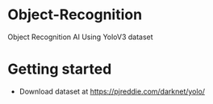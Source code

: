 # Object-Recognition
Object Recognition AI Using YoloV3 dataset

# Getting started
* Download dataset at https://pjreddie.com/darknet/yolo/
